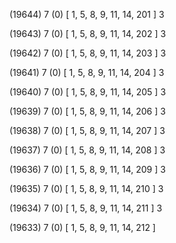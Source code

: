 (19644) 7 (0) [ 1, 5, 8, 9, 11, 14, 201 ] 3 


(19643) 7 (0) [ 1, 5, 8, 9, 11, 14, 202 ] 3 


(19642) 7 (0) [ 1, 5, 8, 9, 11, 14, 203 ] 3 


(19641) 7 (0) [ 1, 5, 8, 9, 11, 14, 204 ] 3 


(19640) 7 (0) [ 1, 5, 8, 9, 11, 14, 205 ] 3 


(19639) 7 (0) [ 1, 5, 8, 9, 11, 14, 206 ] 3 


(19638) 7 (0) [ 1, 5, 8, 9, 11, 14, 207 ] 3 


(19637) 7 (0) [ 1, 5, 8, 9, 11, 14, 208 ] 3 


(19636) 7 (0) [ 1, 5, 8, 9, 11, 14, 209 ] 3 


(19635) 7 (0) [ 1, 5, 8, 9, 11, 14, 210 ] 3 


(19634) 7 (0) [ 1, 5, 8, 9, 11, 14, 211 ] 3 


(19633) 7 (0) [ 1, 5, 8, 9, 11, 14, 212 ]  

